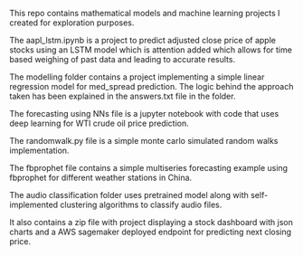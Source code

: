 This repo contains mathematical models and machine learning projects I created for exploration purposes.

The aapl_lstm.ipynb is a project to predict adjusted close price of apple stocks using an LSTM model which is attention added which allows for time based weighing of past data and leading to accurate results.

The modelling folder contains a project implementing a simple linear regression model for med_spread prediction. The logic behind the approach taken has been explained in the answers.txt file in the folder.

The forecasting using NNs file is a jupyter notebook with code that uses deep learning for WTI crude oil price prediction.

The randomwalk.py file is a simple monte carlo simulated random walks implementation.

The fbprophet file contains a simple multiseries forecasting example using fbprophet for different weather stations in China.

The audio classification folder uses pretrained model along with self- implemented clustering algorithms to classify audio files.

It also contains a zip file with project displaying a stock dashboard with json charts and a AWS sagemaker deployed endpoint for predicting next closing price.
